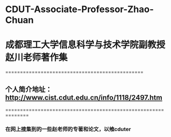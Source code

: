 # CDUT-Associate-Professor-Zhao-Chuan


# 成都理工大学信息科学与技术学院副教授赵川老师著作集
===============================================

## 个人简介地址：http://www.cist.cdut.edu.cn/info/1118/2497.htm
==============================================================

### 在网上搜集到的一些赵老师的专著和论文，以飨cduter
